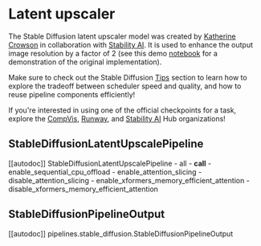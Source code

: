 <!--Copyright 2023 The HuggingFace Team. All rights reserved.

Licensed under the Apache License, Version 2.0 (the "License"); you may not use this file except in compliance with
the License. You may obtain a copy of the License at

http://www.apache.org/licenses/LICENSE-2.0

Unless required by applicable law or agreed to in writing, software distributed under the License is distributed on
an "AS IS" BASIS, WITHOUT WARRANTIES OR CONDITIONS OF ANY KIND, either express or implied. See the License for the
specific language governing permissions and limitations under the License.
-->

# Latent upscaler

The Stable Diffusion latent upscaler model was created by [Katherine Crowson](https://github.com/crowsonkb/k-diffusion) in collaboration with [Stability AI](https://stability.ai/). It is used to enhance the output image resolution by a factor of 2 (see this demo [notebook](https://colab.research.google.com/drive/1o1qYJcFeywzCIdkfKJy7cTpgZTCM2EI4) for a demonstration of the original implementation).

<Tip>

Make sure to check out the Stable Diffusion [Tips](overview#tips) section to learn how to explore the tradeoff between scheduler speed and quality, and how to reuse pipeline components efficiently!

If you're interested in using one of the official checkpoints for a task, explore the [CompVis](https://huggingface.co/CompVis), [Runway](https://huggingface.co/runwayml), and [Stability AI](https://huggingface.co/stabilityai) Hub organizations!

</Tip>

## StableDiffusionLatentUpscalePipeline

[[autodoc]] StableDiffusionLatentUpscalePipeline
	- all
	- __call__
	- enable_sequential_cpu_offload
	- enable_attention_slicing
	- disable_attention_slicing
	- enable_xformers_memory_efficient_attention
	- disable_xformers_memory_efficient_attention

## StableDiffusionPipelineOutput

[[autodoc]] pipelines.stable_diffusion.StableDiffusionPipelineOutput
